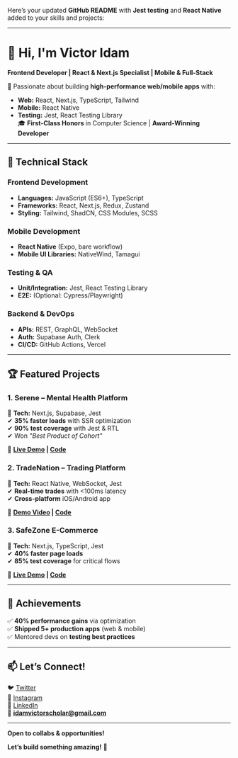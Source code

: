 Here’s your updated **GitHub README** with **Jest testing** and **React Native** added to your skills and projects:

---

# 👋 Hi, I'm Victor Idam  
**Frontend Developer | React & Next.js Specialist | Mobile & Full-Stack**  

🚀 Passionate about building **high-performance web/mobile apps** with:  
- **Web:** React, Next.js, TypeScript, Tailwind  
- **Mobile:** React Native  
- **Testing:** Jest, React Testing Library  
🎓 **First-Class Honors** in Computer Science | **Award-Winning Developer**  

---

## 🔧 Technical Stack  

### **Frontend Development**  
- **Languages:** JavaScript (ES6+), TypeScript  
- **Frameworks:** React, Next.js, Redux, Zustand  
- **Styling:** Tailwind, ShadCN, CSS Modules, SCSS  

### **Mobile Development**  
- **React Native** (Expo, bare workflow)  
- **Mobile UI Libraries:** NativeWind, Tamagui  

### **Testing & QA**  
- **Unit/Integration:** Jest, React Testing Library  
- **E2E:** (Optional: Cypress/Playwright)  

### **Backend & DevOps**  
- **APIs:** REST, GraphQL, WebSocket  
- **Auth:** Supabase Auth, Clerk  
- **CI/CD:** GitHub Actions, Vercel  

---

## 🏆 Featured Projects  

### 1. **Serene – Mental Health Platform**  
📍 **Tech:** Next.js, Supabase, Jest  
✔ **35% faster loads** with SSR optimization  
✔ **90% test coverage** with Jest & RTL  
✔ Won *"Best Product of Cohort"*  

🔗 **[Live Demo](#) | [Code](#)**  

### 2. **TradeNation – Trading Platform**  
📍 **Tech:** React Native, WebSocket, Jest  
✔ **Real-time trades** with <100ms latency  
✔ **Cross-platform** iOS/Android app  

🔗 **[Demo Video](#) | [Code](#)**  

### 3. **SafeZone E-Commerce**  
📍 **Tech:** Next.js, TypeScript, Jest  
✔ **40% faster page loads**  
✔ **85% test coverage** for critical flows  

🔗 **[Live Demo](#) | [Code](#)**  

---

## 🌟 Achievements  
✅ **40% performance gains** via optimization  
✅ **Shipped 5+ production apps** (web & mobile)  
✅ Mentored devs on **testing best practices**  

---

## 📫 Let’s Connect!  
🐦 [Twitter](https://twitter.com/yourhandle)  
📸 [Instagram](https://instagram.com/yourhandle)  
💼 [LinkedIn](https://linkedin.com/in/yourprofile)  
📧 **idamvictorscholar@gmail.com**  

---

**Open to collabs & opportunities!**  

**Let’s build something amazing!** 🚀  
